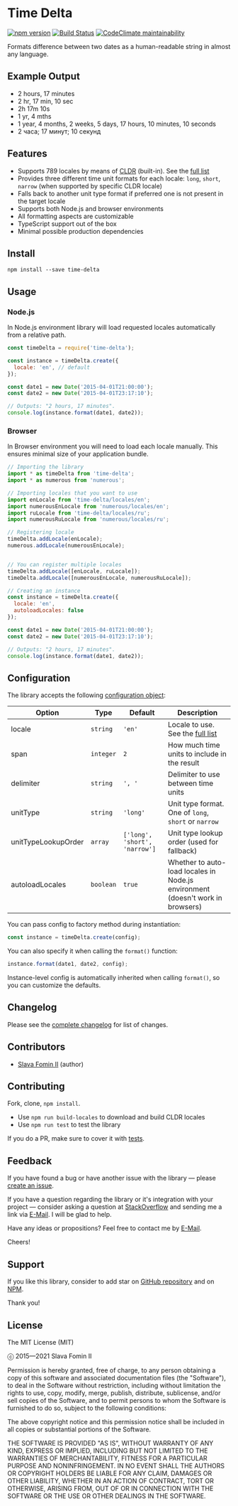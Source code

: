 
# Time Delta

[![npm version](https://badge.fury.io/js/time-delta.svg)][repo-npm]
[![Build Status](https://api.travis-ci.com/betsol/time-delta.svg?branch=master)][travis]
[![CodeClimate maintainability](https://api.codeclimate.com/v1/badges/cbfb83afc478ed41797a/maintainability)][code-climate]

Formats difference between two dates as a human-readable string in almost any language.

## Example Output

- 2 hours, 17 minutes
- 2 hr, 17 min, 10 sec
- 2h 17m 10s
- 1 yr, 4 mths
- 1 year, 4 months, 2 weeks, 5 days, 17 hours, 10 minutes, 10 seconds
- 2 часа; 17 минут; 10 секунд


## Features

- Supports 789 locales by means of [CLDR][lib-cldr] (built-in). See the [full list][locales]
- Provides three different time unit formats for each locale: `long`, `short`, `narrow`
  (when supported by specific CLDR locale)
- Falls back to another unit type format if preferred one is not present in the target locale
- Supports both Node.js and browser environments
- All formatting aspects are customizable
- TypeScript support out of the box
- Minimal possible production dependencies


## Install

`npm install --save time-delta`


## Usage

### Node.js

In Node.js environment library will load requested locales automatically from a relative path.

```js
const timeDelta = require('time-delta');

const instance = timeDelta.create({
  locale: 'en', // default
});

const date1 = new Date('2015-04-01T21:00:00');
const date2 = new Date('2015-04-01T23:17:10');

// Outputs: "2 hours, 17 minutes".
console.log(instance.format(date1, date2));

```

### Browser

In Browser environment you will need to load each locale manually.
This ensures minimal size of your application bundle.

```js
// Importing the library
import * as timeDelta from 'time-delta';
import * as numerous from 'numerous';

// Importing locales that you want to use
import enLocale from 'time-delta/locales/en';
import numerousEnLocale from 'numerous/locales/en';
import ruLocale from 'time-delta/locales/ru';
import numerousRuLocale from 'numerous/locales/ru';

// Registering locale
timeDelta.addLocale(enLocale);
numerous.addLocale(numerousEnLocale);


// You can register multiple locales
timeDelta.addLocale([enLocale, ruLocale]);
timeDelta.addLocale([numerousEnLocale, numerousRuLocale]);

// Creating an instance
const instance = timeDelta.create({
  locale: 'en',
  autoloadLocales: false
});

const date1 = new Date('2015-04-01T21:00:00');
const date2 = new Date('2015-04-01T23:17:10');

// Outputs: "2 hours, 17 minutes".
console.log(instance.format(date1, date2));

```


## Configuration

The library accepts the following [configuration object][config]:

| Option              | Type      | Default                       | Description
|---------------------|-----------|-------------------------------|-------------
| locale              | `string`  | `'en'`                        | Locale to use. See the [full list][locales]
| span                | `integer` | `2`                           | How much time units to include in the result
| delimiter           | `string`  | `', '`                        | Delimiter to use between time units
| unitType            | `string`  | `'long'`                      | Unit type format. One of `long`, `short` or `narrow`
| unitTypeLookupOrder | `array`   | `['long', 'short', 'narrow']` | Unit type lookup order (used for fallback)
| autoloadLocales     | `boolean` | `true`                        | Whether to auto-load locales in Node.js environment (doesn't work in browsers)

You can pass config to factory method during instantiation:

```js
const instance = timeDelta.create(config);
```

You can also specify it when calling the `format()` function:

```js
instance.format(date1, date2, config);
```

Instance-level config is automatically inherited when calling `format()`,
so you can customize the defaults.


## Changelog

Please see the [complete changelog][changelog] for list of changes.


## Contributors

- [Slava Fomin II](https://github.com/slavafomin) (author)


## Contributing

Fork, clone, `npm install`.

- Use `npm run build-locales` to download and build CLDR locales
- Use `npm run test` to test the library

If you do a PR, make sure to cover it with [tests][tests].


## Feedback

If you have found a bug or have another issue with the library —
please [create an issue][new-issue].

If you have a question regarding the library or it's integration with your project —
consider asking a question at [StackOverflow][so-ask] and sending me a
link via [E-Mail][email]. I will be glad to help.

Have any ideas or propositions? Feel free to contact me by [E-Mail][email].

Cheers!


## Support

If you like this library, consider to add star on [GitHub repository][repo-gh]
and on [NPM][repo-npm].

Thank you!


## License

The MIT License (MIT)

ⓒ 2015—2021 Slava Fomin II

Permission is hereby granted, free of charge, to any person obtaining a copy
of this software and associated documentation files (the "Software"), to deal
in the Software without restriction, including without limitation the rights
to use, copy, modify, merge, publish, distribute, sublicense, and/or sell
copies of the Software, and to permit persons to whom the Software is
furnished to do so, subject to the following conditions:

The above copyright notice and this permission notice shall be included in
all copies or substantial portions of the Software.

THE SOFTWARE IS PROVIDED "AS IS", WITHOUT WARRANTY OF ANY KIND, EXPRESS OR
IMPLIED, INCLUDING BUT NOT LIMITED TO THE WARRANTIES OF MERCHANTABILITY,
FITNESS FOR A PARTICULAR PURPOSE AND NONINFRINGEMENT. IN NO EVENT SHALL THE
AUTHORS OR COPYRIGHT HOLDERS BE LIABLE FOR ANY CLAIM, DAMAGES OR OTHER
LIABILITY, WHETHER IN AN ACTION OF CONTRACT, TORT OR OTHERWISE, ARISING FROM,
OUT OF OR IN CONNECTION WITH THE SOFTWARE OR THE USE OR OTHER DEALINGS IN
THE SOFTWARE.


  [changelog]: CHANGELOG.md
  [contributors]: https://github.com/betsol/time-delta/graphs/contributors
  [so-ask]: http://stackoverflow.com/questions/ask?tags=javascript,node.js,time,datediff
  [email]: mailto:slava@fomin.io
  [new-issue]: https://github.com/betsol/time-delta/issues/new
  [locales]: docs/locales.md
  [config]: https://github.com/betsol/time-delta/blob/master/lib/time-delta.js#L23
  [tests]: test/tests.js
  [lib-cldr]: https://github.com/papandreou/node-cldr
  [repo-gh]: https://github.com/betsol/time-delta
  [repo-npm]: https://www.npmjs.com/package/time-delta
  [travis]: https://travis-ci.com/github/betsol/time-delta
  [code-climate]: https://codeclimate.com/github/betsol/time-delta/maintainability
